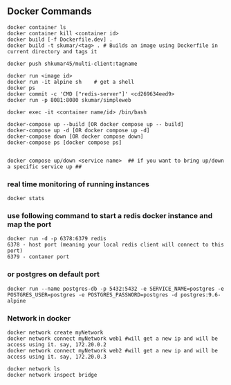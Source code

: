 ## Docker Commands

```
docker container ls
docker container kill <container id>
docker build [-f Dockerfile.dev] .
docker build -t skumar/<tag> . # Builds an image using Dockerfile in current directory and tags it

docker push shkumar45/multi-client:tagname

docker run <image id>
docker run -it alpine sh    # get a shell
docker ps
docker commit -c 'CMD ["redis-server"]' <cd269634eed9>
docker run -p 8081:8080 skumar/simpleweb

docker exec -it <container name/id> /bin/bash

docker-compose up --build [OR docker compose up -- build]
docker-compose up -d [OR docker compose up -d]
docker-compose down [OR docker compose down]
docker-compose ps [docker compose ps]


docker compose up/down <service name>  ## if you want to bring up/down a specific service up ##
```
### real time monitoring of running instances

```
docker stats
```
### use following command to start a redis docker instance and map the port

```
docker run -d -p 6378:6379 redis
6378 - host port (meaning your local redis client will connect to this port)
6379 - contaner port
```

### or postgres on default port

```
docker run --name postgres-db -p 5432:5432 -e SERVICE_NAME=postgres -e POSTGRES_USER=postgres -e POSTGRES_PASSWORD=postgres -d postgres:9.6-alpine
```

### Network in docker
```
docker network create myNetwork
docker network connect myNetwork web1 #will get a new ip and will be access using it. say, 172.20.0.2 
docker network connect myNetwork web2 #will get a new ip and will be access using it. say, 172.20.0.3

docker network ls
docker network inspect bridge
```
